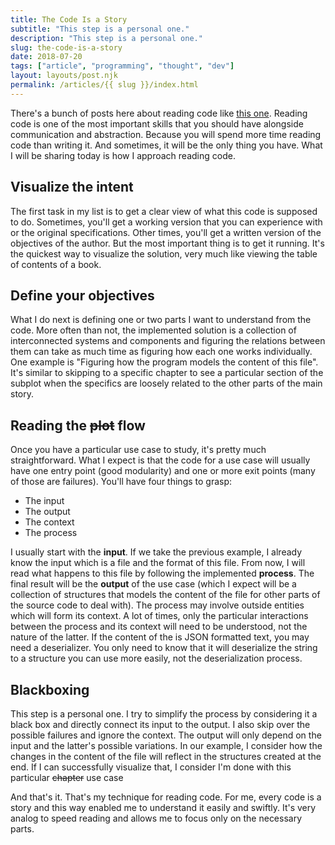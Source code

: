 ```yaml
---
title: The Code Is a Story
subtitle: "This step is a personal one."
description: "This step is a personal one."
slug: the-code-is-a-story
date: 2018-07-20
tags: ["article", "programming", "thought", "dev"]
layout: layouts/post.njk
permalink: /articles/{{ slug }}/index.html
---
```


There's a bunch of posts here about reading code like [this one](https://dev.to/joshnuss/parachuting-into-unknown-code-19hg). Reading code is one of the most important skills that you should have alongside communication and abstraction. Because you will spend more time reading code than writing it. And sometimes, it will be the only thing you have. What I will be sharing today is how I approach reading code.

## Visualize the intent

The first task in my list is to get a clear view of what this code is supposed to do. Sometimes, you'll get a working version that you can experience with or the original specifications. Other times, you'll get a written version of the objectives of the author. But the most important thing is to get it running. It's the quickest way to visualize the solution, very much like viewing the table of contents of a book.

## Define your objectives

What I do next is defining one or two parts I want to understand from the code. More often than not, the implemented solution is a collection of interconnected systems and components and figuring the relations between them can take as much time as figuring how each one works individually. One example is "Figuring how the program models the content of this file". It's similar to skipping to a specific chapter to see a particular section of the subplot when the specifics are loosely related to the other parts of the main story.

## Reading the ~~plot~~ flow

Once you have a particular use case to study, it's pretty much straightforward. What I expect is that the code for a use case will usually have one entry point (good modularity) and one or more exit points (many of those are failures). You'll have four things to grasp:

- The input
- The output
- The context
- The process

I usually start with the **input**. If we take the previous example, I already know the input which is a file and the format of this file. From now, I will read what happens to this file by following the implemented **process**. The final result will be the **output** of the use case (which I expect will be a collection of structures that models the content of the file for other parts of the source code to deal with). The process may involve outside entities which will form its context. A lot of times, only the particular interactions between the process and its context will need to be understood, not the nature of the latter. If the content of the is JSON formatted text, you may need a deserializer. You only need to know that it will deserialize the string to a structure you can use more easily, not the deserialization process.

## Blackboxing

This step is a personal one. I try to simplify the process by considering it a black box and directly connect its input to the output. I also skip over the possible failures and ignore the context. The output will only depend on the input and the latter's possible variations. In our example, I consider how the changes in the content of the file will reflect in the structures created at the end. If I can successfully visualize that, I consider I'm done with this particular ~~chapter~~ use case

And that's it. That's my technique for reading code. For me, every code is a story and this way enabled me to understand it easily and swiftly. It's very analog to speed reading and allows me to focus only on the necessary parts.
